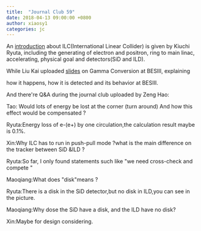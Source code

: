 ```yaml
---
title:  "Journal Club 59"
date: 2018-04-13 09:00:00 +0800
author: xiaosy1
categories: jc
---
```



An [introduction](https://indico.ihep.ac.cn/event/7614/session/17/contribution/46/material/slides/0.pdf) about ILC(International Linear Collider) is given by 
Kiuchi Ryuta, including the generating of electron and positron, ring to
main linac, accelerating, physical goal and detectors(SiD and ILD).

While Liu Kai uploaded [slides](https://indico.ihep.ac.cn/event/7614/session/17/contribution/47/material/slides/0.pdf) on Gamma Conversion at BESIII, explaining 

how it happens, how it is detected and its behavior at BESIII. 

And there're Q&A during the journal club uploaded by Zeng Hao:

Tao: Would lots of energy be lost at the corner (turn around) 
And how this effect would be compensated ? 

Ryuta:Energy loss of e-(e+) by one circulation,the calculation result maybe is 0.1%.

Xin:Why ILC has to run in push-pull mode ?what is the main difference on the tracker between SiD &ILD ?

Ryuta:So far, I only found statements such like "we need cross-check and compete "

Maoqiang:What does "disk"means ?

Ryuta:There is a disk in the SiD detector,but no disk in ILD,you can see in the picture.

Maoqiang:Why dose the SiD have a disk, and the ILD have no disk?

Xin:Maybe for design considering. 

